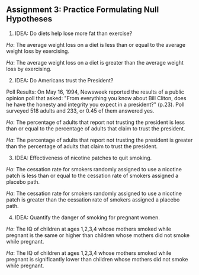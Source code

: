 ## Assignment 3: Practice Formulating Null Hypotheses
1. IDEA: Do diets help lose more fat than exercise?

*Ho*: The average weight loss on a diet is less than or equal to the average weight loss by exercising.

*Ha*: The average weight loss on a diet is greater than the average weight loss by exercising. 

2. IDEA: Do Americans trust the President?

Poll Results: On May 16, 1994, Newsweek reported the results of a public opinion poll that asked: "From everything you know about Bill Cliton, does he have the honesty and integrity you expect in a president?" (p.23). Poll surveyed 518 adults and 233, or 0.45 of them answered yes. 

*Ho*: The percentage of adults that report not trusting the president is less than or equal to the percentage of adults that claim to trust the president. 

*Ha*: The percentage of adults that report not trusting the president is greater than the percentage of adults that claim to trust the president. 

3. IDEA: Effectiveness of nicotine patches to quit smoking. 

*Ho*: The cessation rate for smokers randomly assigned to use a nicotine patch is less than or equal to the cessation rate of smokers assigned a placebo path. 

*Ha*: The cessation rate for smokers randomly assigned to use a nicotine patch is greater than the cessation rate of smokers assigned a placebo path. 

4. IDEA: Quantify the danger of smoking for pregnant women.

*Ho*: The IQ of children at ages 1,2,3,4 whose mothers smoked while pregnant is the same or higher than children whose mothers did not smoke while pregnant. 

*Ha*: The IQ of children at ages 1,2,3,4 whose mothers smoked while pregnant is significantly lower than children whose mothers did not smoke while pregnant. 


 